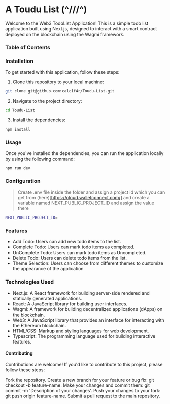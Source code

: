 # A Toudu List (^///^)

Welcome to the Web3 TodoList Application! This is a simple todo list application built using Next.js, designed to interact with a smart contract deployed on the blockchain using the Wagmi framework.

### Table of Contents

### Installation

To get started with this application, follow these steps:

1. Clone this repository to your local machine:

```bash
git clone git@github.com:calc1f4r/Toudu-List.git
```

2. Navigate to the project directory:

```bash
cd Toudu-List
```

3. Install the dependencies:

```bash
npm install
```

### Usage

Once you've installed the dependencies, you can run the application locally by using the following command:

```bash
npm run dev
```

### Configuration

> Create .env file inside the folder and assign a project id which you can get from (here)[https://cloud.walletconnect.com/] and create a variable named NEXT_PUBLIC_PROJECT_ID and assign the value there

```bash
NEXT_PUBLIC_PROJECT_ID=
```

### Features

- Add Todo: Users can add new todo items to the list.
- Complete Todo: Users can mark todo items as completed.
- UnComplete Todo: Users can mark todo items as Uncompleted.
- Delete Todo: Users can delete todo items from the list.
- Theme Selection: Users can choose from different themes to customize the appearance of the application

### Technologies Used

- Next.js: A React framework for building server-side rendered and statically generated applications.
- React: A JavaScript library for building user interfaces.
- Wagmi: A framework for building decentralized applications (dApps) on the blockchain.
- Web3: A JavaScript library that provides an interface for interacting with the Ethereum blockchain.
- HTML/CSS: Markup and styling languages for web development.
- Typescript: The programming language used for building interactive features.

#### Contributing

Contributions are welcome! If you'd like to contribute to this project, please follow these steps:

Fork the repository.
Create a new branch for your feature or bug fix: git checkout -b feature-name.
Make your changes and commit them: git commit -m 'Description of your changes'.
Push your changes to your fork: git push origin feature-name.
Submit a pull request to the main repository.
